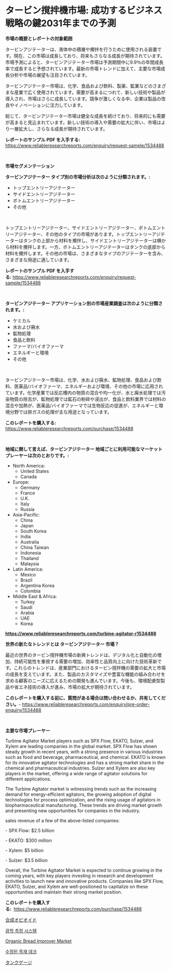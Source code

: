 <p><h1>タービン撹拌機市場: 成功するビジネス戦略の鍵2031年までの予測</h1></p><p><strong>市場の概要とレポートの対象範囲</strong></p>
<p><p>タービンアジテーターは、液体中の積層や攪拌を行うために使用される装置です。現在、この市場は成長しており、将来もさらなる成長が期待されています。市場予測によると、タービンアジテーター市場は予測期間中に9.9％の年間成長率で成長すると予想されています。最新の市場トレンドに加えて、主要な市場成長分析や市場の展望も注目されています。</p><p>タービンアジテーター市場は、化学、食品および飲料、製薬、鉱業などのさまざまな産業で広く使用されています。需要が高まるにつれて、新しい技術や製品が導入され、市場はさらに成長しています。競争が激しくなる中、企業は製品の改良やイノベーションに注力しています。</p><p>総じて、タービンアジテーター市場は健全な成長を続けており、将来的にも需要が高まると見込まれています。新しい技術の導入や需要の拡大に伴い、市場はより一層拡大し、さらなる成長が期待されています。</p></p>
<p><strong>レポートのサンプル PDF を入手する:</strong> <a href="https://www.reliableresearchreports.com/enquiry/request-sample/1534488">https://www.reliableresearchreports.com/enquiry/request-sample/1534488</a></p>
<p>&nbsp;</p>
<p><strong>市場セグメンテーション</strong></p>
<p><strong>タービンアジテーター タイプ別の市場分析は次のように分類されます。:</strong></p>
<p><ul><li>トップエントリーアジテーター</li><li>サイドエントリーアジテーター</li><li>ボトムエントリーアジテーター</li><li>その他</li></ul></p>
<p>&nbsp;</p>
<p><p>トップエントリーアジテーター、サイドエントリーアジテーター、ボトムエントリーアジテーター、その他のタイプの市場があります。トップエントリーアジテーターはタンクの上部から材料を攪拌し、サイドエントリーアジテーターは横から材料を攪拌します。一方、ボトムエントリーアジテーターはタンクの底部から材料を攪拌します。その他の市場は、さまざまなタイプのアジテーターを含み、さまざまな用途に適しています。</p></p>
<p><strong>レポートのサンプル PDF を入手する:</strong>&nbsp;<a href="https://www.reliableresearchreports.com/enquiry/request-sample/1534488">https://www.reliableresearchreports.com/enquiry/request-sample/1534488</a></p>
<p>&nbsp;</p>
<p><strong> タービンアジテーター アプリケーション別の市場産業調査は次のように分類されます。:</strong></p>
<p><ul><li>ケミカル</li><li>水および廃水</li><li>鉱物処理</li><li>食品と飲料</li><li>ファーマ/バイオファーマ</li><li>エネルギーと環境</li><li>その他</li></ul></p>
<p>&nbsp;</p>
<p><p>タービンアジテーター市場は、化学、水および廃水、鉱物処理、食品および飲料、医薬品/バイオファーマ、エネルギーおよび環境、その他の市場に応用されています。化学産業では反応槽内の物質の混合や均一化が、水と廃水処理では汚染物質の除去が、鉱物処理では鉱石の粉砕や浸出が、食品と飲料業界では材料の混合や加熱が、医薬品/バイオファーマでは生物反応の促進が、エネルギーと環境分野では排ガスの処理が主な用途となっています。</p></p>
<p><strong>このレポートを購入する:</strong>&nbsp; <a href="https://www.reliableresearchreports.com/purchase/1534488">https://www.reliableresearchreports.com/purchase/1534488</a></p>
<p>&nbsp;</p>
<p><strong>地域に関して言えば、タービンアジテーター 地域ごとに利用可能なマーケットプレーヤーは次のとおりです。:</strong></p>
<p><ul>
    <li>
        North America:
        <ul>
            <li>United States</li>
            <li>Canada</li>
        </ul>
    </li>
    <li>
        Europe:
        <ul>
            <li>Germany</li>
            <li>France</li>
            <li>U.K.</li>
            <li>Italy</li>
            <li>Russia</li>
        </ul>
    </li>
    <li>
        Asia-Pacific:
        <ul>
            <li>China</li>
            <li>Japan</li>
            <li>South Korea</li>
            <li>India</li>
            <li>Australia</li>
            <li>China Taiwan</li>
            <li>Indonesia</li>
            <li>Thailand</li>
            <li>Malaysia</li>
        </ul>
    </li>
    <li>
        Latin America:
        <ul>
            <li>Mexico</li>
            <li>Brazil</li>
            <li>Argentina Korea</li>
            <li>Colombia</li>
        </ul>
    </li>
    <li>
        Middle East & Africa:
        <ul>
            <li>Turkey</li>
            <li>Saudi</li>
            <li>Arabia</li>
            <li>UAE</li>
            <li>Korea</li>
        </ul>
    </li>
    </ul></p>
<p><strong><a href="https://www.reliableresearchreports.com/turbine-agitator-r1534488">https://www.reliableresearchreports.com/turbine-agitator-r1534488</a></strong>&nbsp;</p>
<p><strong>世界の新たなトレンドとは タービンアジテーター 市場？</strong></p>
<p><p>最近の世界のタービン撹拌機市場の新興トレンドは、デジタル化と自動化の増加、持続可能性を重視する需要の増加、効率性と品質向上に向けた技術革新です。これらのトレンドは、産業部門におけるタービン撹拌機の需要の拡大と市場の成長を支えています。また、製品のカスタマイズや豊富な機能の組み合わせを求める顧客のニーズに応えるための開発も進んでいます。今後も、環境配慮型製品や省エネ技術の導入が進み、市場の拡大が期待されています。</p></p>
<p><strong>このレポートを購入する前に、質問がある場合は問い合わせるか、共有してください。</strong>- <a href="https://www.reliableresearchreports.com/enquiry/pre-order-enquiry/1534488">https://www.reliableresearchreports.com/enquiry/pre-order-enquiry/1534488</a></p>
<p>&nbsp;</p>
<p><strong>主要な市場プレーヤー</strong></p>
<p><p>Turbine Agitator Market players such as SPX Flow, EKATO, Sulzer, and Xylem are leading companies in the global market. SPX Flow has shown steady growth in recent years, with a strong presence in various industries such as food and beverage, pharmaceutical, and chemical. EKATO is known for its innovative agitator technologies and has a strong market share in the chemical and pharmaceutical industries. Sulzer and Xylem are also key players in the market, offering a wide range of agitator solutions for different applications.</p><p>The Turbine Agitator market is witnessing trends such as the increasing demand for energy-efficient agitators, the growing adoption of digital technologies for process optimization, and the rising usage of agitators in biopharmaceutical manufacturing. These trends are driving market growth and presenting new opportunities for companies in the industry.</p><p>sales revenue of a few of the above-listed companies:</p><p>- SPX Flow: $2.5 billion</p><p>- EKATO: $300 million</p><p>- Xylem: $5 billion</p><p>- Sulzer: $3.5 billion</p><p>Overall, the Turbine Agitator Market is expected to continue growing in the coming years, with key players investing in research and development activities to launch new and innovative products. Companies like SPX Flow, EKATO, Sulzer, and Xylem are well-positioned to capitalize on these opportunities and maintain their strong market position.</p></p>
<p><strong>このレポートを購入する:</strong>&nbsp;&nbsp;<a href="https://www.reliableresearchreports.com/purchase/1534488">https://www.reliableresearchreports.com/purchase/1534488</a></p>
<p><p><a href="https://github.com/bevdtkn4419963/Market-Research-Report-List-1/blob/main/436092818138.md">合成オピオイド</a></p><p><a href="https://github.com/FelipeGrrady654556/Market-Research-Report-List-1/blob/main/177834516292.md">광학 측정 시스템</a></p><p><a href="https://github.com/joannesouthgate/Market-Research-Report-List-2/blob/main/organic-bread-improver-market.md">Organic Bread Improver Market</a></p><p><a href="https://github.com/vss5505pa7z1p/Market-Research-Report-List-1/blob/main/180990616293.md">수정된 목재 데크</a></p><p><a href="https://github.com/lababdou/Market-Research-Report-List-3/blob/main/790178918143.md">タンクゲージ</a></p></p>